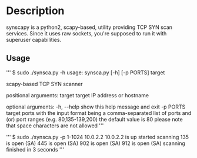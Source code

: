 # Description

synscapy is a python2, scapy-based, utility providing TCP SYN scan services. Since it uses raw sockets, you're supposed to run it with superuser capabilities.

## Usage

'''
$ sudo ./synsca.py -h
usage: synsca.py [-h] [-p PORTS] target

scapy-based TCP SYN scanner

positional arguments:
  target      target IP address or hostname

optional arguments:
  -h, --help  show this help message and exit
  -p PORTS    target ports with the input format being a
              comma-separated list of ports and (or) port ranges
              (e.g. 80,135-139,200)
              the default value is 80
              please note that space characters are not allowed
'''

'''
$ sudo ./synsca.py -p 1-1024 10.0.2.2
10.0.2.2 is up
started scanning
135 is open (SA)
445 is open (SA)
902 is open (SA)
912 is open (SA)
scanning finished in 3 seconds
'''